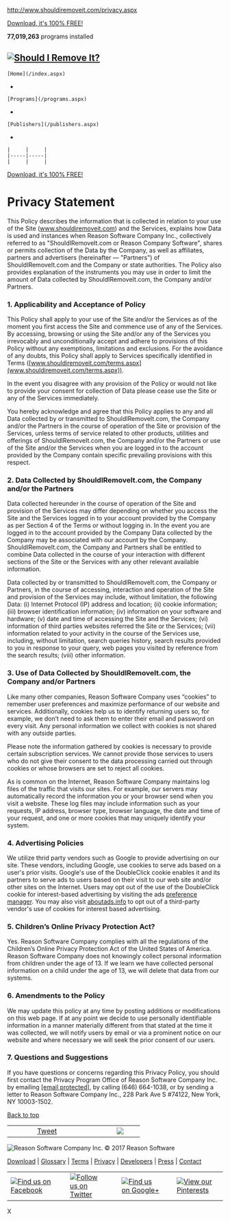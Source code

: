 http://www.shouldiremoveit.com/privacy.aspx

<a href="" id="top"></a>

[Download, it's 100% FREE!](/download.aspx)

**77,019,263** programs installed

[![Should I Remove It?](/images/logo-header.png)](/index.aspx)
-   

    [Home](/index.aspx)
-   

    [Programs](/programs.aspx)
-   

    [Publishers](/publishers.aspx)
-   

    |     |     |
    |-----|-----|
    |     |     |

[<span class="semibold">Download, it's 100% FREE!</span>](/download.aspx)

Privacy Statement
=================

This Policy describes the information that is collected in relation to your use of the Site (www.shouldiremoveit.com) and the Services, explains how Data is used and instances when Reason Software Company Inc., collectively referred to as "ShouldIRemoveIt.com or Reason Company Software", shares or permits collection of the Data by the Company, as well as affiliates, partners and advertisers (hereinafter — "Partners") of ShouldIRemoveIt.com and the Company or state authorities. The Policy also provides explanation of the instruments you may use in order to limit the amount of Data collected by ShouldIRemoveIt.com, the Company and/or Partners.

### 1. Applicability and Acceptance of Policy

This Policy shall apply to your use of the Site and/or the Services as of the moment you first access the Site and commence use of any of the Services. By accessing, browsing or using the Site and/or any of the Services you irrevocably and unconditionally accept and adhere to provisions of this Policy without any exemptions, limitations and exclusions. For the avoidance of any doubts, this Policy shall apply to Services specifically identified in Terms ([www.shouldiremoveit.com/terms.aspx](www.shouldiremoveit.com/terms.aspx)).

In the event you disagree with any provision of the Policy or would not like to provide your consent for collection of Data please cease use the Site or any of the Services immediately.

You hereby acknowledge and agree that this Policy applies to any and all Data collected by or transmitted to ShouldIRemoveIt.com, the Company and/or the Partners in the course of operation of the Site or provision of the Services, unless terms of service related to other products, utilities and offerings of ShouldIRemoveIt.com, the Company and/or the Partners or use of the Site and/or the Services when you are logged in to the account provided by the Company contain specific prevailing provisions with this respect.

### 2. Data Collected by ShouldIRemoveIt.com, the Company and/or the Partners

Data collected hereunder in the course of operation of the Site and provision of the Services may differ depending on whether you access the Site and the Services logged in to your account provided by the Company as per Section 4 of the Terms or without logging in. In the event you are logged in to the account provided by the Company Data collected by the Company may be associated with our account by the Company. ShouldIRemoveIt.com, the Company and Partners shall be entitled to combine Data collected in the course of your interaction with different sections of the Site or the Services with any other relevant available information.

Data collected by or transmitted to ShouldIRemoveIt.com, the Company or Partners, in the course of accessing, interaction and operation of the Site and provision of the Services may include, without limitation, the following Data: (i) Internet Protocol (IP) address and location; (ii) cookie information; (iii) browser identification information; (iv) information on your software and hardware; (v) date and time of accessing the Site and the Services; (vi) information of third parties websites referred the Site or the Services; (vii) information related to your activity in the course of the Services use, including, without limitation, search queries history, search results provided to you in response to your query, web pages you visited by reference from the search results; (viii) other information.

### 3. Use of Data Collected by ShouldIRemoveIt.com, the Company and/or Partners

Like many other companies, Reason Software Company uses “cookies” to remember user preferences and maximize performance of our website and services. Additionally, cookies help us to identify returning users so, for example, we don’t need to ask them to enter their email and password on every visit. Any personal information we collect with cookies is not shared with any outside parties.

Please note the information gathered by cookies is necessary to provide certain subscription services. We cannot provide those services to users who do not give their consent to the data processing carried out through cookies or whose browsers are set to reject all cookies.

As is common on the Internet, Reason Software Company maintains log files of the traffic that visits our sites. For example, our servers may automatically record the information you or your browser send when you visit a website. These log files may include information such as your requests, IP address, browser type, browser language, the date and time of your request, and one or more cookies that may uniquely identify your system.

### 4. Advertising Policies

We utilize thrid party vendors such as Google to provide advertising on our site. These vendors, including Google, use cookies to serve ads based on a user's prior visits. Google's use of the DoubleClick cookie enables it and its partners to serve ads to users based on their visit to our web site and/or other sites on the Internet. Users may opt out of the use of the DoubleClick cookie for interest-based advertising by visiting the ads [preference manager](http://www.google.com/ads/preferences/). You may also visit [aboutads.info](http://www.aboutads.info/) to opt out of a third-party vendor's use of cookies for interest based advertising.

### 5. Children’s Online Privacy Protection Act?

Yes. Reason Software Company complies with all the regulations of the Children’s Online Privacy Protection Act of the United States of America. Reason Software Company does not knowingly collect personal information from children under the age of 13. If we learn we have collected personal information on a child under the age of 13, we will delete that data from our systems.

### 6. Amendments to the Policy

We may update this policy at any time by posting additions or modifications on this web page. If at any point we decide to use personally identifiable information in a manner materially different from that stated at the time it was collected, we will notify users by email or via a prominent notice on our website and where necessary we will seek the prior consent of our users.

### 7. Questions and Suggestions

If you have questions or concerns regarding this Privacy Policy, you should first contact the Privacy Program Office of Reason Software Company Inc. by emailing <a href="/cdn-cgi/l/email-protection" class="__cf_email__">[email protected]</a>, by calling (646) 664-1038, or by sending a letter to Reason Software Company Inc., 228 Park Ave S \#74122, New York, NY 10003-1502.

[Back to top](#top)

<table>
<colgroup>
<col width="20%" />
<col width="20%" />
<col width="20%" />
<col width="20%" />
<col width="20%" />
</colgroup>
<tbody>
<tr class="odd">
<td><div class="fb-like" data-href="http://www.facebook.com/shouldiremoveit" data-send="false" data-layout="button_count" data-width="95" data-show-faces="false" data-font="segoe ui" data-ref="footer">

</div></td>
<td><a href="https://twitter.com/share" class="twitter-share-button">Tweet</a></td>
<td><div class="g-plusone" data-size="medium" data-href="http://www.shouldiremoveit.com">

</div></td>
<td></td>
<td><a href="//pinterest.com/pin/create/button/?url=http%3A%2F%2Fwww.shouldiremoveit.com%2F&amp;media=http%3A%2F%2Fwww.shouldiremoveit.com%2Fimages%2Fhome.png&amp;description=Should%20I%20Remove%20It%3F"><img src="//assets.pinterest.com/images/pidgets/pin_it_button.png" /></a></td>
</tr>
</tbody>
</table>

![Reason Software Company Inc.](/images/reason-logo-footer.png)
© 2017 Reason Software

[Download](/download.aspx)<span> | </span>[Glossary](/glossary.aspx)<span> | </span>[Terms](/terms.aspx)<span> | </span>[Privacy](/privacy.aspx)<span> | </span>[Developers](/partner.aspx)<span> | </span>[Press](/press.aspx)<span> | </span>[Contact](/contact.aspx)<span> </span>

|                                                                                                                                    |     |                                                                                                                               |     |                                                                                                                                          |     |                                                                                                                                  |
|------------------------------------------------------------------------------------------------------------------------------------|-----|-------------------------------------------------------------------------------------------------------------------------------|-----|------------------------------------------------------------------------------------------------------------------------------------------|-----|----------------------------------------------------------------------------------------------------------------------------------|
| [![](images/icon32_facebook_white.png)Find us on <span class="semibold">Facebook</span>](https://www.facebook.com/ShouldIRemoveIt) |     | [![](images/icon32_twitter_white.png)Follow us on <span class="semibold">Twitter</span>](https://twitter.com/ShouldIRemoveIt) |     | [![](images/icon32_googleplus_white.png)Find us on <span class="semibold">Google+</span>](https://plus.google.com/106733420816054188155) |     | [![](images/icon32_pinterest_white.png)View our <span class="semibold">Pinterests</span>](http://pinterest.com/shouldiremoveit/) |

X



